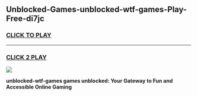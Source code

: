 
## Unblocked-Games-unblocked-wtf-games-Play-Free-di7jc
<h3>
<a href="https://premium76.site?title=unblocked-wtf-games&ref=15A">CLICK TO PLAY</a></h3>
<hr>

<h3>
<a href="https://premium76.site?title=unblocked-wtf-games&ref=15A">CLICK 2 PLAY</a>
  
</h3>

<a href="https://premium76.site?title=unblocked-wtf-games&ref=15A"><img src="https://clearcache.store/games.png"></a>


**unblocked-wtf-games games unblocked: Your Gateway to Fun and Accessible Online Gaming**
